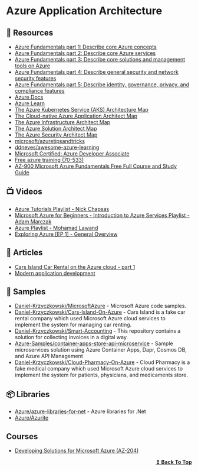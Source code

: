 
# Azure Application Architecture

## 📘 Resources
- [Azure Fundamentals part 1: Describe core Azure concepts](https://docs.microsoft.com/en-us/learn/paths/az-900-describe-cloud-concepts/)
- [Azure Fundamentals part 2: Describe core Azure services](https://docs.microsoft.com/en-us/learn/paths/az-900-describe-core-azure-services/)
- [Azure Fundamentals part 3: Describe core solutions and management tools on Azure](https://docs.microsoft.com/en-us/learn/paths/az-900-describe-core-solutions-management-tools-azure/)
- [Azure Fundamentals part 4: Describe general security and network security features](https://docs.microsoft.com/en-us/learn/paths/az-900-describe-general-security-network-security-features/)
- [Azure Fundamentals part 5: Describe identity, governance, privacy, and compliance features](https://docs.microsoft.com/en-us/learn/paths/az-900-describe-identity-governance-privacy-compliance-features/)
- [Azure Docs](docs.microsoft.com/en-us/azure)
- [Azure Learn](https://dotnet.microsoft.com/learn/azure/architecture)
- [The Azure Kubernetes Service (AKS) Architecture Map](https://techcommunity.microsoft.com/t5/azure-developer-community-blog/the-azure-kubernetes-service-aks-architecture-map/ba-p/1078714)
- [The Cloud-native Azure Application Architect Map](https://techcommunity.microsoft.com/t5/azure-developer-community-blog/the-cloud-native-azure-application-architect-map/ba-p/812242)
- [The Azure Infrastructure Architect Map](https://techcommunity.microsoft.com/t5/azure-developer-community-blog/the-azure-infrastructure-architect-map/ba-p/766268)
- [The Azure Solution Architect Map](https://techcommunity.microsoft.com/t5/azure-developer-community-blog/the-azure-solution-architect-map/ba-p/689700)
- [The Azure Security Architect Map](https://techcommunity.microsoft.com/t5/azure-developer-community-blog/the-azure-security-architect-map/ba-p/714091)
- [microsoft/azuretipsandtricks](https://github.com/microsoft/azuretipsandtricks) 
- [ddneves/awesome-azure-learning](https://github.com/ddneves/awesome-azure-learning)
- [Microsoft Certified: Azure Developer Associate](https://docs.microsoft.com/en-us/learn/certifications/azure-developer/)
- [Free azure training (70-533)](http://www.cloudranger.net/azure-training/)
- [AZ-900 Microsoft Azure Fundamentals Free Full Course and Study Guide](https://marczak.io/az-900/)
## 📺 Videos
- [Azure Tutorials Playlist - Nick Chapsas](https://www.youtube.com/playlist?list=PLUOequmGnXxPPcrN0PFclBABXEckcPzYY)
- [Microsoft Azure for Beginners - Introduction to Azure Services Playlist - Adam Marczak](https://www.youtube.com/playlist?list=PLGjZwEtPN7j96A9JNpA4ouI3bH-uWZ0Ht)
- [Azure Playlist - Mohamad Lawand](https://www.youtube.com/playlist?list=PLcvTyQIWJ_ZrrcBn_tQ0Ny1VwJFpUIf5r)
- [Exploring Azure [EP 1] - General Overview](https://www.youtube.com/watch?v=0ZX76tr7myQ)
## 📕 Articles
- [Cars Island Car Rental on the Azure cloud - part 1](https://daniel-krzyczkowski.github.io/Cars-Island-Car-Rental-On-Azure-Cloud/)
- [Modern application development](https://azure.microsoft.com/en-us/solutions/modern-application-development/)

## 🚀 Samples

- [Daniel-Krzyczkowski/MicrosoftAzure](https://github.com/Daniel-Krzyczkowski/MicrosoftAzure) - Microsoft Azure code samples.
- [Daniel-Krzyczkowski/Cars-Island-On-Azure](https://github.com/Daniel-Krzyczkowski/Cars-Island-On-Azure) - Cars Island is a fake car rental company which used Microsoft Azure cloud services to implement the system for managing car renting.
- [Daniel-Krzyczkowski/Smart-Accounting](https://github.com/Daniel-Krzyczkowski/Smart-Accounting) - This repository contains a solution for collecting invoices in a digital way.
- [Azure-Samples/container-apps-store-api-microservice](https://github.com/Azure-Samples/container-apps-store-api-microservice) - Sample microservices solution using Azure Container Apps, Dapr, Cosmos DB, and Azure API Management
- [Daniel-Krzyczkowski/Cloud-Pharmacy-On-Azure](https://github.com/Daniel-Krzyczkowski/Cloud-Pharmacy-On-Azure) - Cloud Pharmacy is a fake medical company which used Microsoft Azure cloud services to implement the system for patients, physicians, and medicaments store.
## 📦 Libraries
- [Azure/azure-libraries-for-net](https://github.com/Azure/azure-libraries-for-net) - Azure libraries for .Net
- [Azure/Azurite](https://github.com/Azure/Azurite)

## Courses
- [Developing Solutions for Microsoft Azure (AZ-204)](https://www.pluralsight.com/paths/developing-solutions-for-microsoft-azure-az-204)
<div align="right">
  <b><a href="#contents">↥ Back To Top</a></b>
</div>
	
